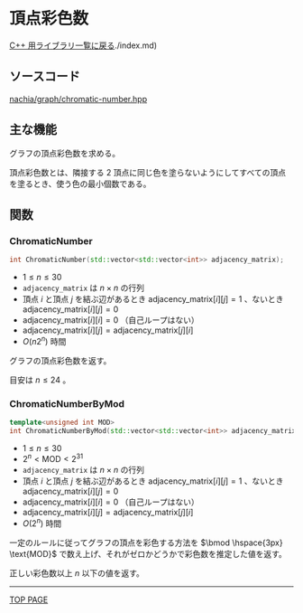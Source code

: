 # 頂点彩色数

[C++ 用ライブラリ一覧に戻る](../index.md)./index.md)

## ソースコード

[nachia/graph/chromatic-number.hpp](https://github.com/NachiaVivias/cp-library/blob/main/Cpp/Include/nachia/graph/chromatic-number.hpp)

## 主な機能

グラフの頂点彩色数を求める。

頂点彩色数とは、隣接する $2$ 頂点に同じ色を塗らないようにしてすべての頂点を塗るとき、使う色の最小個数である。

## 関数

### ChromaticNumber

```c++
int ChromaticNumber(std::vector<std::vector<int>> adjacency_matrix);
```

- $1 \leq n \leq 30$
- `adjacency_matrix` は $n \times n$ の行列
- 頂点 $i$ と頂点 $j$ を結ぶ辺があるとき $\text{adjacency\_matrix}[i][j]=1$ 、ないとき $\text{adjacency\_matrix}[i][j]=0$
- $\text{adjacency\_matrix}[i][i]=0$  （自己ループはない）
- $\text{adjacency\_matrix}[i][j]=\text{adjacency\_matrix}[j][i]$
- $O(n 2^n)$ 時間

グラフの頂点彩色数を返す。

目安は $n\leq 24$ 。

### ChromaticNumberByMod

```c++
template<unsigned int MOD>
int ChromaticNumberByMod(std::vector<std::vector<int>> adjacency_matrix);
```

- $1 \leq n \leq 30$
- $2^n \lt \text{MOD} \lt 2^{31}$
- `adjacency_matrix` は $n \times n$ の行列
- 頂点 $i$ と頂点 $j$ を結ぶ辺があるとき $\text{adjacency\_matrix}[i][j]=1$ 、ないとき $\text{adjacency\_matrix}[i][j]=0$
- $\text{adjacency\_matrix}[i][i]=0$  （自己ループはない）
- $\text{adjacency\_matrix}[i][j]=\text{adjacency\_matrix}[j][i]$
- $O(2^n)$ 時間

一定のルールに従ってグラフの頂点を彩色する方法を $\bmod \hspace{3px} \text{MOD}$ で数え上げ、それがゼロかどうかで彩色数を推定した値を返す。

正しい彩色数以上 $n$ 以下の値を返す。

---

[TOP PAGE](https://nachiavivias.github.io/cp-library/)


<script type="text/x-mathjax-config">MathJax.Hub.Config({tex2jax:{inlineMath:[['\$','\$']],processEscapes:true},CommonHTML: {matchFontHeight:false}});</script>
<script type="text/javascript" async src="https://cdnjs.cloudflare.com/ajax/libs/mathjax/2.7.1/MathJax.js?config=TeX-MML-AM_CHTML"></script>
